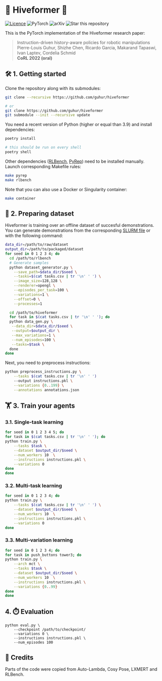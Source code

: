 # :bee: Hiveformer :bee:

[![Licence](https://img.shields.io/github/license/Ileriayo/markdown-badges?style=for-the-badge)](./LICENSE)
![PyTorch](https://img.shields.io/badge/PyTorch-%23EE4C2C.svg?style=for-the-badge&logo=PyTorch&logoColor=white)
![arXiv](https://img.shields.io/badge/cs.RO-2209.04899-red.svg?style=for-the-badge&logo=arXiv&logoColor=white)
![Star this repository](https://img.shields.io/github/stars/guhur/hiveformer?style=social)

This is the PyTorch implementation of the Hiveformer research paper:

> Instruction-driven history-aware policies for robotic manipulations  
> Pierre-Louis Guhur, Shizhe Chen, Ricardo Garcia, Makarand Tapaswi, Ivan Laptev, Cordelia Schmid  
> **CoRL 2022 (oral)**



## :hammer_and_wrench: 1. Getting started

Clone the repository along with its submodules:

```bash
git clone --recursive https://github.com/guhur/hiveformer

# or
git clone https://github.com/guhur/hiveformer
git submodule --init --recursive update
```

You need a recent version of Python (higher or equal than 3.9) and install dependencies:

```bash
poetry install

# this should be run on every shell
poetry shell
```

Other dependencies ([RLBench](https://github.com/stepjam/RLBench), [PyRep](https://github.com/stepjam/PyRep)) need to be installed manually. Launch corresponding Makefile rules:

```bash
make pyrep
make rlbench
```

Note that you can also use a Docker or Singularity container:

```bash
make container
```

## :minidisc: 2. Preparing dataset

Hiveformer is training over an offline dataset of succesful demonstrations. You can generate demonstrations from the corresponding [SLURM file](./slurm/generate-samples.slurm) or with the following command:

```bash
data_dir=/path/to/raw/dataset
output_dir=/path/to/packaged/dataset
for seed in 0 1 2 3 4; do
  cd /path/to/rlbench
  # Generate samples
  python dataset_generator.py \
    --save_path=$data_dir/$seed \
    --tasks=$(cat tasks.csv | tr '\n' ' ') \
    --image_size=128,128 \
    --renderer=opengl \
    --episodes_per_task=100 \
    --variations=1 \
    --offset=0 \
    --processes=1

  cd /path/to/hiveformer
  for task in $(cat tasks.csv | tr '\n' ' '); do
  python data_gen.py \
   --data_dir=$data_dir/$seed \
   --output=$output_dir \
   --max_variations=1 \
   --num_episodes=100 \
   --tasks=$task \
  done
done
```

Next, you need to preprocess instructions:

```zsh
python preprocess_instructions.py \
	--tasks $(cat tasks.csv | tr '\n' ' ')
	--output instructions.pkl \
	--variations {0..199} \
	--annotations annotations.json
```


## :weight_lifting: 3. Train your agents

### 3.1. Single-task learning

```bash
for seed in 0 1 2 3 4 5; do
for task in $(cat tasks.csv | tr '\n' ' '); do
python train.py \
	--tasks $task \
	--dataset $output_dir/$seed \
	--num_workers 10  \
 	--instructions instructions.pkl \
	--variations 0
done
done
```

### 3.2. Multi-task learning

```bash
for seed in 0 1 2 3 4; do
python train.py \
	--tasks $(cat tasks.csv | tr '\n' ' ') \
	--dataset $output_dir/$seed \
	--num_workers 10  \
 	--instructions instructions.pkl \
	--variations 0
done
```

### 3.3. Multi-variation learning

```bash
for seed in 0 1 2 3 4; do
for task in push_buttons tower3; do
python train.py \
	--arch mct \
	--tasks $task \
	--dataset $output_dir/$seed \
	--num_workers 10  \
 	--instructions instructions.pkl \
	--variations {0..99}
done
done
```


## 4. :stopwatch: Evaluation

```
python eval.py \
	--checkpoint /path/to/checkpoint/ 
	--variations 0 \
	--instructions instructions.pkl \
	--num_episodes 100
```


## :pray: Credits

Parts of the code were copied from Auto-Lambda, Cosy Pose, LXMERT and RLBench.
